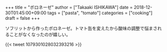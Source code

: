 +++
title = "ボロネーゼ"
author = ["Takaaki ISHIKAWA"]
date = 2018-12-30T01:45:00+09:00
tags = ["pasta", "tomato"]
categories = ["cooking"]
draft = false
+++

ソフリットから作ったボロネーゼ。トマト缶を変えたから酸味の調整で悩まされることがなくなったのが嬉しい。

{{< tweet 1079301028032393216 >}}
